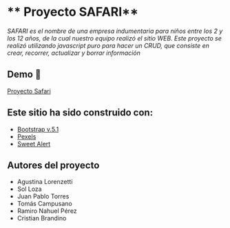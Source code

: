 # ** Proyecto SAFARI**

*SAFARI es el nombre de una empresa indumentaria para niños entre los 2 y los 12 años, de la cual nuestro equipo realizó el sitio WEB. 
Este proyecto se realizó utilizando javascript puro para hacer un CRUD, que consiste en crear, recorrer, actualizar y borrar información*


## Demo 🧷

[Proyecto Safari](http://127.0.0.1:5500/index.html)


## Este sitio ha sido construido con:

- [Bootstrap v.5.1](https://getbootstrap.com/docs/5.1/getting-started/introduction/)
- [Pexels](https://www.pexels.com/es-es/)
- [Sweet Alert](https://sweetalert2.github.io/)


## Autores del proyecto

- Agustina Lorenzetti
- Sol Loza
- Juan Pablo Torres
- Tomás Campusano
- Ramiro Nahuel Pérez
- Cristian Brandino


